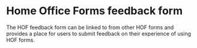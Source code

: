 # Home Office Forms feedback form

The HOF feedback form can be linked to from other HOF forms and provides a place for users to submit feedback on their experience of using HOF forms.
